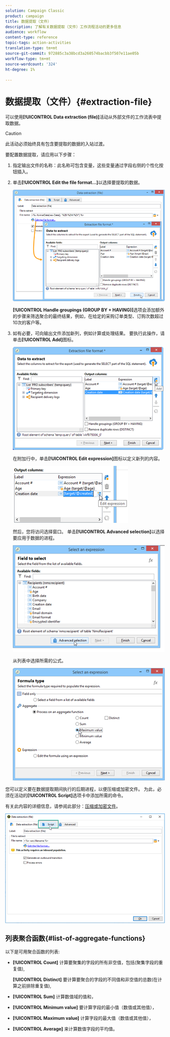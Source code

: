 ```yaml
---
solution: Campaign Classic
product: campaign
title: 数据提取（文件）
description: 了解有关数据提取（文件）工作流程活动的更多信息
audience: workflow
content-type: reference
topic-tags: action-activities
translation-type: tm+mt
source-git-commit: 972885c3a38bcd3a260574bacbb3f507e11ae05b
workflow-type: tm+mt
source-wordcount: '324'
ht-degree: 1%

---
```



# 数据提取（文件）{#extraction-file}

可以使用&#x200B;**[!UICONTROL Data extraction (file)]**&#x200B;活动从外部文件的工作流表中提取数据。

>[!CAUTION]
>
>此活动必须始终具有包含要提取的数据的入站过渡。

要配置数据提取，请应用以下步骤：

1. 指定输出文件的名称：此名称可包含变量，这些变量通过字段右侧的个性化按钮插入。
1. 单击&#x200B;**[!UICONTROL Edit the file format...]**&#x200B;以选择要提取的数据。

   ![](assets/s_advuser_extract_file_param.png)

   **[!UICONTROL Handle groupings (GROUP BY + HAVING)]**&#x200B;选项会添加额外的步骤来筛选聚合的最终结果，例如，在给定的采购订单类型、订购次数超过10次的客户等。

1. 如有必要，可向输出文件添加新列，例如计算或处理结果。 要执行此操作，请单击&#x200B;**[!UICONTROL Add]**&#x200B;图标。

   ![](assets/s_advuser_extract_file_add_col.png)

   在附加行中，单击&#x200B;**[!UICONTROL Edit expression]**&#x200B;图标以定义新列的内容。

   ![](assets/s_advuser_extract_file_add_exp.png)

   然后，您将访问选择窗口。 单击&#x200B;**[!UICONTROL Advanced selection]**&#x200B;以选择要应用于数据的进程。

   ![](assets/s_advuser_extract_file_advanced_selection.png)

   从列表中选择所需的公式。

   ![](assets/s_advuser_extract_file_agregate_values.png)

您可以定义要在数据提取期间执行的后期进程，以便压缩或加密文件。 为此，必须在活动的&#x200B;**[!UICONTROL Script]**&#x200B;选项卡中添加所需的命令。

有关此内容的详细信息，请参阅此部分：[压缩或加密文件](../../workflow/using/how-to-use-workflow-data.md#zipping-or-encrypting-a-file)。

![](assets/postprocessing_dataextraction.png)

## 列表聚合函数{#list-of-aggregate-functions}

以下是可用聚合函数的列表:

* **[!UICONTROL Count]** 计算要聚集的字段的所有非空值，包括(聚集字段的重复值),

   **[!UICONTROL Distinct]** 要计算要聚合的字段的不同值和非空值的总数(在计算之前排除重复值),

* **[!UICONTROL Sum]** 计算数值域的值和，
* **[!UICONTROL Minimum value]** 要计算字段的最小值（数值或其他值），
* **[!UICONTROL Maximum value]** 计算字段的最大值（数值或其他值），
* **[!UICONTROL Average]** 来计算数值字段的平均值。


